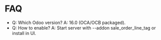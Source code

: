 # FAQ

- Q: Which Odoo version? A: 16.0 (OCA/OCB packaged).
- Q: How to enable? A: Start server with --addon sale_order_line_tag or install in UI.
